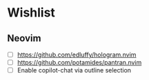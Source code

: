 # Wishlist

## Neovim

- [ ] <https://github.com/edluffy/hologram.nvim>
- [ ] <https://github.com/potamides/pantran.nvim>
- [ ] Enable copilot-chat via outline selection
